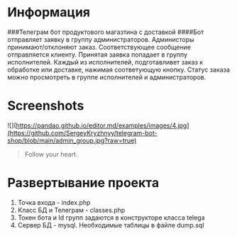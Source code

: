 # Информация
###Телеграм бот продуктового магазтина с доставкой
####Бот отправляет заявку в группу администраторов. Администоры принимают/отклоняют заказ. Соответствующее сообщение отправляется клиенту.
Принятая заявка попадает в группу исполнителей. Каждый из исполнителей, подготавливет заказ к обработке или доставке, нажимая соответующую кнопку. Статус заказа можно просмотреть в группе исполнителей и администраторов.



# Screenshots

![](https://pandao.github.io/editor.md/examples/images/4.jpg](https://github.com/SergeyKryzhnyy/telegram-bot-shop/blob/main/admin_group.jpg?raw=true)
> Follow your heart.

# Развертывание проекта
1. Точка входа - index.php
2. Класс БД и Телеграм - classes.php
3. Токен бота и Id групп задаются в конструкторе класса telega
4. Сервер БД - mysql. Необходимые таблицы в файле dump.sql
